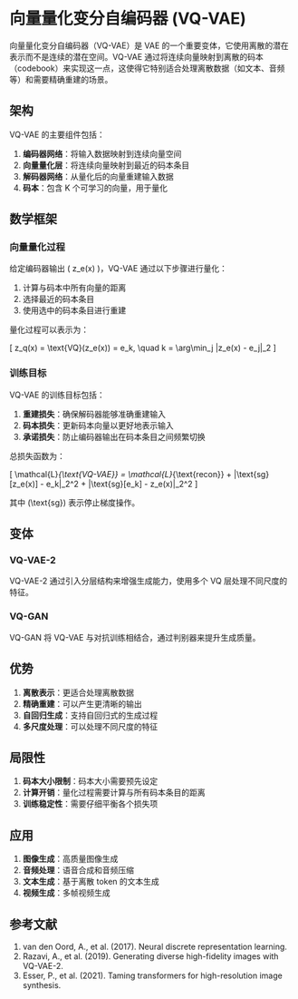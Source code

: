 # 向量量化变分自编码器 (VQ-VAE)

向量量化变分自编码器（VQ-VAE）是 VAE 的一个重要变体，它使用离散的潜在表示而不是连续的潜在空间。VQ-VAE 通过将连续向量映射到离散的码本（codebook）来实现这一点，这使得它特别适合处理离散数据（如文本、音频等）和需要精确重建的场景。

## 架构

VQ-VAE 的主要组件包括：

1. **编码器网络**：将输入数据映射到连续向量空间
2. **向量量化层**：将连续向量映射到最近的码本条目
3. **解码器网络**：从量化后的向量重建输入数据
4. **码本**：包含 K 个可学习的向量，用于量化

## 数学框架

### 向量量化过程

给定编码器输出 \( z_e(x) \)，VQ-VAE 通过以下步骤进行量化：

1. 计算与码本中所有向量的距离
2. 选择最近的码本条目
3. 使用选中的码本条目进行重建

量化过程可以表示为：

\[ z_q(x) = \text{VQ}(z_e(x)) = e_k, \quad k = \arg\min_j \|z_e(x) - e_j\|_2 \]

### 训练目标

VQ-VAE 的训练目标包括：

1. **重建损失**：确保解码器能够准确重建输入
2. **码本损失**：更新码本向量以更好地表示输入
3. **承诺损失**：防止编码器输出在码本条目之间频繁切换

总损失函数为：

\[ \mathcal{L}_{\text{VQ-VAE}} = \mathcal{L}_{\text{recon}} + \|\text{sg}[z_e(x)] - e_k\|_2^2 + \|\text{sg}[e_k] - z_e(x)\|_2^2 \]

其中 \(\text{sg}\) 表示停止梯度操作。

## 变体

### VQ-VAE-2

VQ-VAE-2 通过引入分层结构来增强生成能力，使用多个 VQ 层处理不同尺度的特征。

### VQ-GAN

VQ-GAN 将 VQ-VAE 与对抗训练相结合，通过判别器来提升生成质量。

## 优势

1. **离散表示**：更适合处理离散数据
2. **精确重建**：可以产生更清晰的输出
3. **自回归生成**：支持自回归式的生成过程
4. **多尺度处理**：可以处理不同尺度的特征

## 局限性

1. **码本大小限制**：码本大小需要预先设定
2. **计算开销**：量化过程需要计算与所有码本条目的距离
3. **训练稳定性**：需要仔细平衡各个损失项

## 应用

1. **图像生成**：高质量图像生成
2. **音频处理**：语音合成和音频压缩
3. **文本生成**：基于离散 token 的文本生成
4. **视频生成**：多帧视频生成

## 参考文献

1. van den Oord, A., et al. (2017). Neural discrete representation learning.
2. Razavi, A., et al. (2019). Generating diverse high-fidelity images with VQ-VAE-2.
3. Esser, P., et al. (2021). Taming transformers for high-resolution image synthesis. 